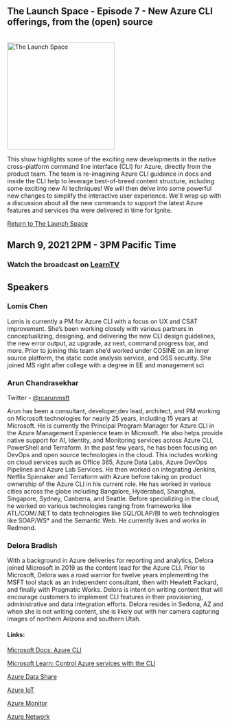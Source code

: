 ## The Launch Space - Episode 7 - New Azure CLI offerings, from the (open) source  
<br/>
<img src="../media/LaunchSpace_Logo-Large_github.png" ant="launchspace logo" title="The Launch Space" width="250">


This show highlights some of the exciting new developments in the native cross-platform command line interface (CLI) for Azure, directly from the product team. The team is re-imagining Azure CLI guidance in docs and inside the CLI help to leverage best-of-breed content structure, including some exciting new AI techniques! We will then delve into some powerful new changes to simplify the interactive user experience. We'll wrap up with a discussion about all the new commands to support the latest Azure features and services tha were delivered in time for Ignite.

[Return to The Launch Space](../README.md)
<br/>

## March 9, 2021 2PM - 3PM Pacific Time

### Watch the broadcast on [LearnTV](http://aka.ms/learntv)

## Speakers 

### Lomis Chen

Lomis is currently a PM for Azure CLI with a focus on UX and CSAT improvement. She’s been working closely with various partners in conceptualizing, designing, and delivering the new CLI design guidelines, the new error output, az upgrade, az next, command progress bar, and more. Prior to joining this team she’d worked under COSINE on an inner source platform, the static code analysis service, and OSS security. She joined MS right after college with a degree in EE and management sci

### Arun Chandrasekhar

Twitter - [@rcarunmsft](https://twitter.com/rcarunmsft)

Arun has been a consultant, developer,dev lead, architect, and PM working on Microsoft technologies for nearly 25 years, including 15 years at Microsoft. He is currently the Principal Program Manager for Azure CLI in the Azure Management Experience team in Microsoft. He also helps provide native support for AI, Identity, and Monitoring services across Azure CLI, PowerShell and Terraform. In the past few years, he has been focusing on DevOps and open source technologies in the cloud. This includes working on cloud services such as Office 365, Azure Data Labs, Azure DevOps Pipelines and Azure Lab Services. He then worked on integrating Jenkins, Netflix Spinnaker and Terraform with Azure before taking on product ownership of the Azure CLI in his current role. He has worked in various cities across the globe including Bangalore, Hyderabad, Shanghai, Singapore, Sydney, Canberra, and Seattle. Before specializing in the cloud, he worked on various technologies ranging from frameworks like ATL/COM/.NET to data technologies like SQL/OLAP/BI to web technologies like SOAP/WS* and the Semantic Web. He currently lives and works in Redmond.

### Delora Bradish

With a background in Azure deliveries for reporting and analytics, Delora joined Microsoft in 2019 as the content lead for the Azure CLI.  Prior to Microsoft, Delora was a road warrior for twelve years implementing the MSFT tool stack as an independent consultant, then with Hewlett Packard, and finally with Pragmatic Works.  Delora is intent on writing content that will encourage customers to implement CLI features in their provisioning, administrative and data integration efforts.  Delora resides in Sedona, AZ and when she is not writing content, she is likely out with her camera capturing images of northern Arizona and southern Utah.




#### Links: 

[Microsoft Docs: Azure CLI](https://cda.ms/1Z1)

[Microsoft Learn: Control Azure services with the CLI](https://cda.ms/1Z2)

[Azure Data Share](https://cda.ms/20L)

[Azure IoT](https://cda.ms/20M)

[Azure Monitor](https://cda.ms/20N)

[Azure Network](https://cda.ms/20Q)




